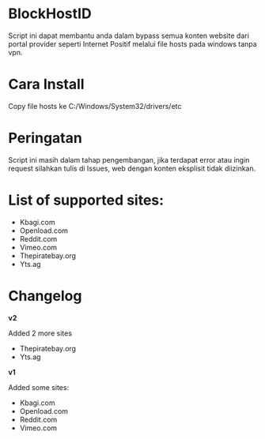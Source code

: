 # BlockHostID
Script ini dapat membantu anda dalam bypass semua konten website dari portal provider seperti Internet Positif melalui file hosts pada windows tanpa vpn.

# Cara Install
Copy file hosts ke C:/Windows/System32/drivers/etc

# Peringatan
Script ini masih dalam tahap pengembangan, jika terdapat error atau ingin request silahkan tulis di Issues, web dengan konten eksplisit tidak diizinkan.

# List of supported sites:
- Kbagi.com
- Openload.com
- Reddit.com
- Vimeo.com
- Thepiratebay.org
- Yts.ag

# Changelog
**v2**

Added 2 more sites
- Thepiratebay.org
- Yts.ag

**v1**

Added some sites:
- Kbagi.com
- Openload.com
- Reddit.com
- Vimeo.com
